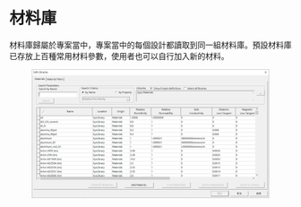 # 材料庫



材料庫歸屬於專案當中，專案當中的每個設計都讀取到同一組材料庫。預設材料庫已存放上百種常用材料參數，使用者也可以自行加入新的材料。

<figure><img src="../.gitbook/assets/image (4) (4) (1).png" alt=""><figcaption></figcaption></figure>
